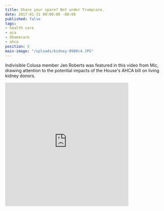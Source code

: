 ```yaml
---
title: Share your spare? Not under Trumpcare.
date: 2017-01-31 00:00:00 -08:00
published: false
tags:
- health care
- aca
- Obamacare
- ahca
position: 5
main-image: "/uploads/kidney-0980c4.JPG"
---
```


Indivisible Colusa member Jen Roberts was featured in this video from Mic, drawing attention to the potential impacts of the House's AHCA bill on living kidney donors.

<iframe src="https://www.facebook.com/plugins/video.php?href=https%3A%2F%2Fwww.facebook.com%2FMicMedia%2Fvideos%2F1497155663640552%2F&show_text=0&width=400" width="400" height="400" style="border:none;overflow:hidden" scrolling="no" frameborder="0" allowTransparency="true" allowFullScreen="true"></iframe>